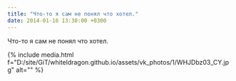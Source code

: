```yaml
---
title: "Что-то я сам не понял что хотел."
date: 2014-01-16 13:30:00 +0300
---
```


Что-то я сам не понял что хотел.

{% include media.html f="D:/site/GiT/whiteldragon.github.io/assets/vk_photos/1/WHJDbz03_CY.jpg" alt="" %}
